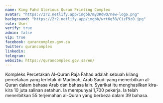 ```yaml
---
name: King Fahd Glorious Quran Printing Complex
avatar: "https://2r2.netlify.app/imgbb/my3RdwQ/new-logo.png"
background: "https://2r2.netlify.app/imgbb/wrt6q38/CizF9zO.jpg"
role: User
verify: true
admin: false
vip: true
facebook: qurancomplex.gov.sa
twitter: qurancomplex
linkedin: 
telegram: 
website: https://qurancomplex.gov.sa/en/
---
```


Kompleks Percetakan Al-Quran Raja Fahad adalah sebuah kilang percetakan yang terletak di Madinah, Arab Saudi yang menerbitkan al-Quran dalam bahasa Arab dan bahasa lain. Syarikat itu menghasilkan kira-kira 10 juta salinan setahun. Ia mempunyai 1,700 pekerja. Ia telah menerbitkan 55 terjemahan al-Quran yang berbeza dalam 39 bahasa.